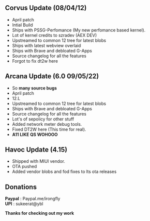 ## Corvus Update (08/04/12)

- April patch 
- Intial Build
- Ships with PSSG-Perfomance (My new perfomance based kernel).
- Lot of kernel credits to szradev (AEX DEV)
- Upstreamed to common 12 tree for latest blobs
- Ships with latest webview overlaid
- Ships with Brave and debloated G-Apps
- Source changelog for all the features
- Forgot to fix dt2w here

## Arcana Update (6.0 09/05/22)

- So **many source bugs**
- April patch 
- 12.L
- Upstreamed to common 12 tree for latest blobs
- Ships with Brave and debloated G-Apps
- Source changelog for all the features
- Lot's of sepolicy for other stuff
- Added network meter debug tools.
- Fixed DT2W here (This time for real).
- **A11 LIKE QS WOHOOO**

## Havoc Update (4.15)

- Shipped with MIUI vendor.
- OTA pushed
- Added vendor blobs and fod fixes to lts ota releases

## Donations

**Paypal** : Paypal.me/irongfly<br>
**UPI** : sukeerat@ybl<br>

**Thanks for checking out my work**
